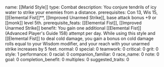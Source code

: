 name: [[Marid Style]]
type: Combat
description: You conjure tendrils of icy water to strike your enemies from a distance.
prerequisites: Con 13, Wis 15, [[Elemental Fist]]**, [[Improved Unarmed Strike]], base attack bonus +9 or [[monk]] level 5th.
prerequisite_feats: [[Elemental Fist]], [[Improved Unarmed Strike]]
benefit: You gain one additional [[Elemental Fist]] (Advanced Player's Guide 158) attempt per day. While using this style and [[Elemental Fist]] to deal cold damage, you gain a bonus on cold damage rolls equal to your Wisdom modifier, and your reach with your unarmed strike increases by 5 feet.
normal: 0
special: 0
teamwork: 0
critical: 0
grit: 0
style: 1
performance: 0
racial: 0
companion_familiar: 0
race_name: 0
note: 0
goal: 0
completion_benefit: 0
multiples: 0
suggested_traits: 0
